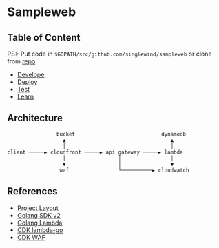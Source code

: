 # Sampleweb

## Table of Content

PS> Put code in `$GOPATH/src/github.com/singlewind/sampleweb` or clone from [repo](https://github.com/singlewind/sampleweb)

- [Develope](docs/DEVELOP.md)
- [Deploy](docs/DEPLOY.md)
- [Test](docs/TEST.md)
- [Learn](docs/LEARN.md)

## Architecture
```
                bucket                            dynamodb
                  ▲                                  ▲
                  │                                  │
client ─────► cloudfront ─────► api gateway ─────► lambda
                  │                 │                │
                  ▼                 │                ▼
                 waf                └──────────► cloudwatch
```

## References
- [Project Layout](https://github.com/golang-standards/project-layout)
- [Golang SDK v2](https://pkg.go.dev/github.com/aws/aws-sdk-go-v2)
- [Golang Lambda](https://docs.aws.amazon.com/lambda/latest/dg/lambda-golang.html)
- [CDK lambda-go](https://docs.aws.amazon.com/cdk/api/latest/typescript/api/aws-lambda-go.html)
- [CDK WAF](https://github.com/cdk-patterns/serverless/blob/main/the-waf-apigateway/typescript/lib/api-gateway-stack.ts)
